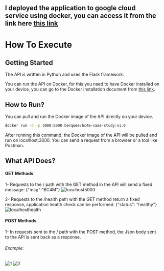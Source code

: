 ## I deployed the application to google cloud service using docker, you can access it from the link here  [this link](http:/http://35.184.71.101//)

# How To Execute

## Getting Started

The API is written in Python and uses the Flask framework.

You can run the API on Docker, for this you need to have Docker installed on your device, you can go to the Docker installation document from [this link](https://docs.docker.com/get-docker/).

## How to Run?
You can pull and run the Docker image of the API directly on your device.

```sh
docker run -d -p 3000:5000 berquee/bc4m-case-study:v1.0
```
After running this command, the Docker image of the API will be pulled and run on localhost:3000. You can send a request from a browser or a tool like Postman.
## What API Does?
#### GET Methods
1- Requests to the / path with the GET method in the API will send a fixed message:
{"msg":"BC4M"}
![localhost5000](https://github.com/user-attachments/assets/80852f9f-0693-4631-8180-62c6580d4f0e)

2- Requests to the /health path with the GET method return a fixed response, application health check can be performed:
{"status": "healthy"}
![localhosthealth](https://github.com/user-attachments/assets/227ae55c-34bf-428f-85d5-0c841f7ba296)

#### POST Methods
1- In requests sent to the / path with the POST method, the Json body sent to the API is sent back as a response.
###### Example:
![1](https://github.com/user-attachments/assets/90ea62dc-5414-4b1a-9512-49f9ebca74df)
![2](https://github.com/user-attachments/assets/a7195a3f-a73a-49e3-a36d-4ed08ef616da)
